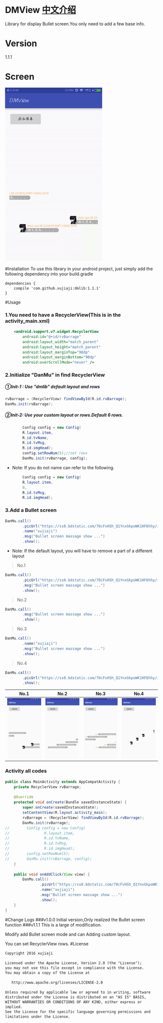 # DMView [中文介绍](http://www.jianshu.com/p/6649f5239aef)
Library for display Bullet screen.You only need to add a few base info.
# Version
1.1.1
# Screen
![弹幕演示.gif](screen/弹幕演示.gif)

#Installation
To use this library in your android project, just simply add the following dependency into your build.gradle
```
dependencies {
    compile 'com.github.xujiaji:dmlib:1.1.1'
}
```
#Usage
### 1.You need to have a RecyclerView(This is in the activity_main.xml)
``` xml
    <android.support.v7.widget.RecyclerView
        android:id="@+id/rvBarrage"
        android:layout_width="match_parent"
        android:layout_height="match_parent"
        android:layout_marginTop="90dp"
        android:layout_marginBottom="90dp"
        android:overScrollMode="never" />
```

### 2.Initialize "DanMu" in find RecyclerView
##### ①Init-1 : Use "dmlib" default layout and rows
``` java
rvBarrage = (RecyclerView) findViewById(R.id.rvBarrage);
DanMu.init(rvBarrage);
```

##### ②Init-2: Use your custom layout or rows.Default 6 rows.
``` java
        Config config = new Config(
        R.layout.item,
        R.id.tvName,
        R.id.tvMsg,
        R.id.imgHead);
        config.setRowNum(5);//set rows
        DanMu.init(rvBarrage, config);
```
- Note: If you do not name can refer to the following.
``` java
        Config config = new Config(
        R.layout.item,
        0,
        R.id.tvMsg,
        R.id.imgHead);
```
### 3.Add a Bullet screen
``` java
DanMu.call()
        .picUrl("https://ss0.bdstatic.com/70cFvHSh_Q1YnxGkpoWK1HF6hhy/it/u=150237755,4294706681&fm=116&gp=0.jpg")
        .name("xujiaji")
        .msg("Bullet screen massage show ...")
        .show();
```
- Note: If the default layout, you will have to remove a part of a different layout

>No.1

``` java
DanMu.call()
        .picUrl("https://ss0.bdstatic.com/70cFvHSh_Q1YnxGkpoWK1HF6hhy/it/u=150237755,4294706681&fm=116&gp=0.jpg")
        .msg("Bullet screen massage show ...")
        .show();
```
>No.2

``` java
DanMu.call()
        .msg("Bullet screen massage show ...")
        .show();
```
>No.3

``` java
DanMu.call()
        .name("xujiaji")
        .msg("Bullet screen massage show ...")
        .show();
```
>No.4

``` java
DanMu.call()
        .picUrl("https://ss0.bdstatic.com/70cFvHSh_Q1YnxGkpoWK1HF6hhy/it/u=150237755,4294706681&fm=116&gp=0.jpg")
        .show();
```
|No.1|No.2|No.3|No.4|
|:-:|:-:|:-:|:-:|
|![head_msg](screen/head_msg.png)|![msg](screen/msg.png)|![name_msg](screen/name_msg.png)|![head_msg](screen/head.png)|

### Activity all codes
``` java
public class MainActivity extends AppCompatActivity {
    private RecyclerView rvBarrage;

    @Override
    protected void onCreate(Bundle savedInstanceState) {
        super.onCreate(savedInstanceState);
        setContentView(R.layout.activity_main);
        rvBarrage = (RecyclerView) findViewById(R.id.rvBarrage);
        DanMu.init(rvBarrage);
//        Config config = new Config(
//                R.layout.item,
//                R.id.tvName,
//                R.id.tvMsg,
//                R.id.imgHead);
//        config.setRowNum(5);
//        DanMu.init(rvBarrage, config);
    }

    public void onAddClick(View view) {
        DanMu.call()
                .picUrl("https://ss0.bdstatic.com/70cFvHSh_Q1YnxGkpoWK1HF6hhy/it/u=150237755,4294706681&fm=116&gp=0.jpg")
                .name("xujiaji")
                .msg("Bullet screen massage show ...")
                .show();
    }
}
```
#Change Logs
###v1.0.0
Initial version,Only realized the Bullet screen function
###v1.1.1
This is a large of modification. 

Modify add Bullet screen mode and can Adding custom layout. 

You can set RecyclerView rows.
#License

    Copyright 2016 xujiaji

    Licensed under the Apache License, Version 2.0 (the "License");
    you may not use this file except in compliance with the License.
    You may obtain a copy of the License at

       http://www.apache.org/licenses/LICENSE-2.0

    Unless required by applicable law or agreed to in writing, software
    distributed under the License is distributed on an "AS IS" BASIS,
    WITHOUT WARRANTIES OR CONDITIONS OF ANY KIND, either express or implied.
    See the License for the specific language governing permissions and
    limitations under the License.
